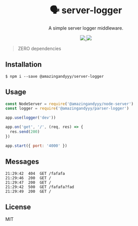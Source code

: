 <h1 align="center">
🗣️ server-logger
</h1>
<p align="center">
A simple server logger middleware.
</p>

<p align="center">
   <a href="https://github.com/amazingandyyy/server-logger/blob/master/LICENSE">
      <img src="https://img.shields.io/badge/License-MIT-green.svg" />
   </a>
   <a href="https://circleci.com/gh/amazingandyyy/server-logger">
      <img src="https://circleci.com/gh/amazingandyyy/server-logger.svg?style=svg" />
   </a>
</p>

> ZERO dependencies

## Installation

```shell
$ npm i --save @amazingandyyy/server-logger
```

## Usage

```javascript
const NodeServer = require('@amazingandyyy/node-server')
const logger = require('@amazingandyyy/parser-logger')

app.use(logger('dev'))

app.on('get', '/', (req, res) => {
  res.send(200)
})

app.start({ port: '4000' })
```


## Messages

```
21:29:42  404  GET /fafafa
21:29:46  200  GET /
21:29:47  200  GET /
21:29:42  500  GET /fafafa?fad
21:29:49  200  GET /
```

## License

MIT
